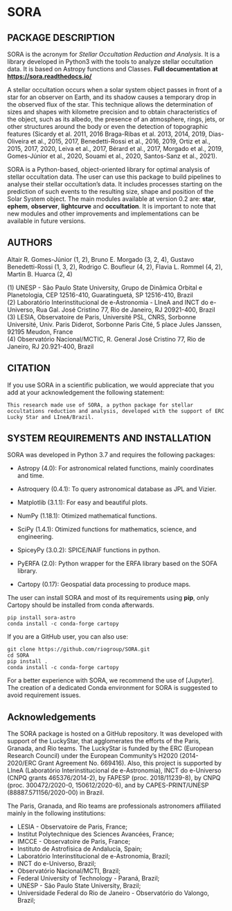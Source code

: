 SORA
====

PACKAGE DESCRIPTION
-------------------

SORA is the acronym for *Stellar Occultation Reduction and Analysis*.
It is a library developed in Python3 with the tools to analyze stellar
occultation data. It is based on Astropy functions and Classes.
**Full documentation at https://sora.readthedocs.io/**

A stellar occultation occurs when a solar system object passes in front
of a star for an observer on Earth, and its shadow causes a temporary
drop in the observed flux of the star. This technique allows the
determination of sizes and shapes with kilometre precision and to obtain
characteristics of the object, such as its albedo, the presence of an
atmosphere, rings, jets, or other structures around the body or even
the detection of topographic features (Sicardy et al. 2011, 2016
Braga-Ribas et al. 2013, 2014, 2019, Dias-Oliveira et al., 2015, 2017,
Benedetti-Rossi et al., 2016, 2019, Ortiz et al., 2015, 2017, 2020,
Leiva et al., 2017, Bérard et al., 2017, Morgado et al., 2019, Gomes-Júnior et al., 2020,
Souami et al., 2020, Santos-Sanz et al., 2021).

SORA is a Python-based, object-oriented library for optimal analysis of
stellar occultation data. The user can use this package to build pipelines
to analyse their stellar occultation’s data. It includes processes starting
on the prediction of such events to the resulting size, shape and position of
the Solar System object. The main modules available at version 0.2
are: **star**, **ephem**, **observer**, **lightcurve** and
**occultation**. It is important to note that new modules and other
improvements and implementations can be available in future versions.

AUTHORS
-------

Altair R. Gomes-Júnior (1, 2),
Bruno E. Morgado (3, 2, 4),
Gustavo Benedetti-Rossi (1, 3, 2),
Rodrigo C. Boufleur (4, 2),
Flavia L. Rommel (4, 2),
Martin B. Huarca (2, 4)

(1) UNESP - São Paulo State University, Grupo de Dinâmica Orbital e Planetologia, CEP 12516-410, Guaratinguetá, SP 12516-410, Brazil</br>
(2) Laboratório Interinstitucional de e-Astronomia - LIneA and INCT do e-Universo, Rua Gal. José Cristino 77, Rio de Janeiro, RJ 20921-400, Brazil</br>
(3) LESIA, Observatoire de Paris, Université PSL, CNRS, Sorbonne Université, Univ. Paris Diderot, Sorbonne Paris Cité, 5 place Jules Janssen, 92195 Meudon, France</br>
(4) Observatório Nacional/MCTIC, R. General José Cristino 77, Rio de Janeiro, RJ 20.921-400, Brazil</br>

CITATION
--------

If you use SORA in a scientific publication, we would appreciate that you add at your acknowledgement the following statement:

    This research made use of SORA, a python package for stellar occultations reduction and analysis, developed with the support of ERC Lucky Star and LIneA/Brazil.

SYSTEM REQUIREMENTS AND INSTALLATION
------------------------------------

SORA was developed in Python 3.7 and requires the following packages:

-  Astropy (4.0): For astronomical related functions, mainly coordinates and time.

-  Astroquery (0.4.1): To query astronomical database as JPL and Vizier.

-  Matplotlib (3.1.1): For easy and beautiful plots.

-  NumPy (1.18.1): Otimized mathematical functions.

-  SciPy (1.4.1): Otimized functions for mathematics, science, and engineering.

-  SpiceyPy (3.0.2): SPICE/NAIF functions in python.

-  PyERFA (2.0): Python wrapper for the ERFA library based on the SOFA library.

-  Cartopy (0.17): Geospatial data processing to produce maps.

The user can install SORA and most of its requirements using **pip**, only
Cartopy should be installed from conda afterwards.

```shell
pip install sora-astro
conda install -c conda-forge cartopy
```

If you are a GitHub user, you can also use:

```shell
git clone https://github.com/riogroup/SORA.git
cd SORA
pip install .
conda install -c conda-forge cartopy
```

For a better experience with SORA, we recommend the use of [Jupyter]. The creation of a dedicated Conda environment for SORA is suggested to avoid requirement issues.

Acknowledgements
----------------

The SORA package is hosted on a GitHub repository. It was developed with support
of the LuckyStar, that agglomerates the efforts of the Paris, Granada, and Rio
teams. The LuckyStar is funded by the ERC (European Research Council)
under the European Community’s H2020 (2014-2020/ERC Grant Agreement No. 669416). Also,
this project is supported by LIneA (Laboratório Interinstitucional de e-Astronomia),
INCT do e-Universo (CNPQ grants 465376/2014-2), by FAPESP (proc. 2018/11239-8), by CNPQ
(proc. 300472/2020-0, 150612/2020-6), and by CAPES-PRINT/UNESP (88887.571156/2020-00)
in Brazil.

The Paris, Granada, and Rio teams are professionals astronomers affiliated mainly in the following
institutions:

* LESIA - Observatoire de Paris, France;
* Institut Polytechnique des Sciences Avancées, France;
* IMCCE - Observatoire de Paris, France;
* Instituto de Astrofísica de Andalucía, Spain;
* Laboratório Interinstitucional de e-Astronomia, Brazil;
* INCT do e-Universo, Brazil;
* Observatório Nacional/MCTI, Brazil;
* Federal University of Technology - Paraná, Brazil;
* UNESP - São Paulo State University, Brazil;
* Universidade Federal do Rio de Janeiro - Observatório do Valongo, Brazil;